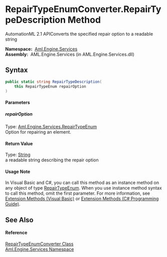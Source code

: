RepairTypeEnumConverter.RepairTypeDescription Method
====================================================
AutomationML 2.1 APIConverts the specified repair option to a readable string

  **Namespace:**  [Aml.Engine.Services][1]  
  **Assembly:**  AML.Engine.Services (in AML.Engine.Services.dll)

Syntax
------

```csharp
public static string RepairTypeDescription(
	this RepairTypeEnum repairOption
)
```

#### Parameters

##### *repairOption*
Type: [Aml.Engine.Services.RepairTypeEnum][2]  
Option for repairing an element.

#### Return Value
Type: [String][3]  
a readable string describing the repair option
#### Usage Note
In Visual Basic and C#, you can call this method as an instance method on any object of type [RepairTypeEnum][2]. When you use instance method syntax to call this method, omit the first parameter. For more information, see [Extension Methods (Visual Basic)][4] or [Extension Methods (C# Programming Guide)][5].

See Also
--------

#### Reference
[RepairTypeEnumConverter Class][6]  
[Aml.Engine.Services Namespace][1]  

[1]: ../README.md
[2]: ../RepairTypeEnum/README.md
[3]: https://docs.microsoft.com/dotnet/api/system.string
[4]: https://docs.microsoft.com/dotnet/visual-basic/programming-guide/language-features/procedures/extension-methods
[5]: https://docs.microsoft.com/dotnet/csharp/programming-guide/classes-and-structs/extension-methods
[6]: README.md
[7]: https://www.automationml.org
[8]: ../../icons/logoShade.png